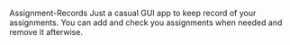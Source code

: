 Assignment-Records
Just a casual GUI app to keep record of your assignments. You can add and check you assignments when needed and remove it afterwise.
